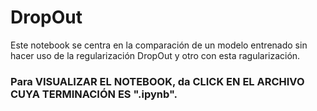 # DropOut
Este notebook se centra en la comparación de un modelo entrenado sin hacer uso de la regularización DropOut y otro con esta ragularización.  

### Para VISUALIZAR EL NOTEBOOK, da CLICK EN EL ARCHIVO CUYA TERMINACIÓN ES ".ipynb".
